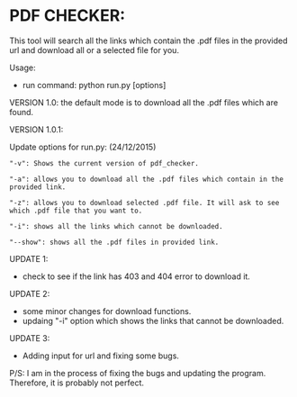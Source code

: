 PDF CHECKER:
===================

This tool will search all the links which contain the .pdf files in the provided url and download all or a selected file for you. 

Usage: 

 - run command: python run.py [options]

VERSION 1.0: 
  the default mode is to download all the .pdf files which are found. 
  
VERSION 1.0.1: 

  Update options for run.py: (24/12/2015)
  
    "-v": Shows the current version of pdf_checker.
    
    "-a": allows you to download all the .pdf files which contain in the provided link.
    
    "-z": allows you to download selected .pdf file. It will ask to see which .pdf file that you want to.
    
    "-i": shows all the links which cannot be downloaded.
    
    "--show": shows all the .pdf files in provided link.
    
UPDATE 1:  
  - check to see if the link has 403 and 404 error to download it. 
  
UPDATE 2: 
  - some minor changes for download functions. 
  - updaing "-i" option which shows the links that cannot be downloaded. 

UPDATE 3: 
   - Adding input for url and fixing some bugs. 

P/S: I am in the process of fixing the bugs and updating the program. Therefore, it is probably not perfect. 


